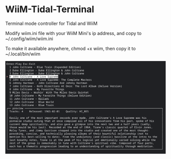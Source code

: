 # WiiM-Tidal-Terminal
Terminal mode controller for Tidal and WiiM

Modify wiim.ini file with your WiiM Mini's ip address, and copy to ~/.config/wiim/wiim.ini

To make it available anywhere, chmod +x wiim, then copy it to ~/.local/bin/wiim

![photo](https://raw.githubusercontent.com/retired-guy/WiiM-Tidal-Terminal/main/Screenshot%202022-09-06%2012.57.21%20PM.png)
